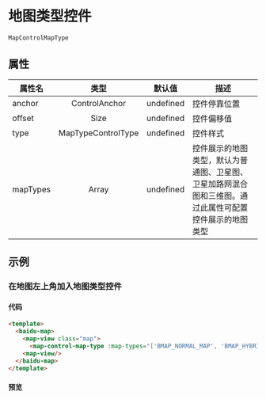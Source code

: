 # 地图类型控件

`MapControlMapType`

## 属性

|属性名|类型|默认值|描述|
|------|:---:|:---:|----|
|anchor|ControlAnchor|undefined|控件停靠位置|
|offset|Size|undefined|控件偏移值|
|type|MapTypeControlType|undefined|控件样式|
|mapTypes|Array|undefined|控件展示的地图类型，默认为普通图、卫星图、卫星加路网混合图和三维图。通过此属性可配置控件展示的地图类型|

## 示例

### 在地图左上角加入地图类型控件

#### 代码

```html
<template>
  <baidu-map>
    <map-view class="map">
      <map-control-map-type :map-types="['BMAP_NORMAL_MAP', 'BMAP_HYBRID_MAP']" anchor="BMAP_ANCHOR_TOP_LEFT"/>
    <map-view/>
  </baidu-map>
</template>
```

#### 预览

<doc-preview>
  <baidu-map slot="map">
    <map-view class="map">
      <map-control-map-type :map-types="['BMAP_NORMAL_MAP', 'BMAP_HYBRID_MAP']" anchor="BMAP_ANCHOR_TOP_LEFT"/>
    <map-view/>
  </baidu-map>
</doc-preview>

